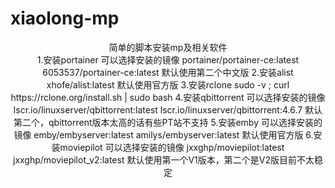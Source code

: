 # xiaolong-mp
<div align="center">简单的脚本安装mp及相关软件<div>


<div>
  1.安装portainer 可以选择安装的镜像
  portainer/portainer-ce:latest 6053537/portainer-ce:latest
  默认使用第二个中文版
2.安装alist
  xhofe/alist:latest
  默认使用官方版
3.安装rclone
  sudo -v ; curl https://rclone.org/install.sh | sudo bash
4.安装qbittorrent 
  可以选择安装的镜像 lscr.io/linuxserver/qbittorrent:latest lscr.io/linuxserver/qbittorrent:4.6.7
  默认第二个，qbittorrent版本太高的话有些PT站不支持
5.安装emby 
可以选择安装的镜像 
emby/embyserver:latest amilys/embyserver:latest
默认使用官方版
6.安装moviepilot
可以选择安装的镜像 jxxghp/moviepilot:latest jxxghp/moviepilot_v2:latest 
默认使用第一个V1版本，第二个是V2版目前不太稳定 
<div>
